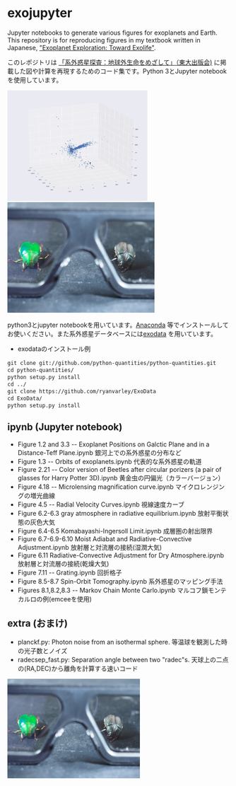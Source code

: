 # exojupyter
Jupyter notebooks to generate various figures for exoplanets and Earth. This repository is for reproducing figures in my textbook written in Japanese, ["Exoplanet Exploration: Toward Exolife"](http://www.utp.or.jp/book/b345372.html).

このレポジトリは [「系外惑星探査：地球外生命をめざして」（東大出版会)](http://www.utp.or.jp/book/b345372.html) に掲載した図や計算を再現するためのコード集です。Python 3とJupyter notebookを使用しています。

<img src="https://github.com/HajimeKawahara/exojupyter/blob/master/fig/planetdist.png" Titie="explanation" Height=250px><img src="https://github.com/HajimeKawahara/exojupyter/blob/master/fig/circular.jpg" Titie="explanation" Height=250px>

python3とjupyter notebookを用いています。[Anaconda](https://www.python.jp/install/windows/anaconda/install_anaconda.html) 等でインストールしてお使いください。また系外惑星データベースには[exodata](https://github.com/ryanvarley/ExoData) を用いています。

- exodataのインストール例

```
git clone git://github.com/python-quantities/python-quantities.git
cd python-quantities/
python setup.py install
cd ../
git clone https://github.com/ryanvarley/ExoData
cd ExoData/
python setup.py install
```

## ipynb (Jupyter notebook)

- Figure 1.2 and 3.3 -- Exoplanet Positions on Galctic Plane and in a Distance-Teff Plane.ipynb
銀河上での系外惑星の分布など
- Figure 1.3 -- Orbits of exoplanets.ipynb
代表的な系外惑星の軌道
- Figure 2.21 -- Color version of Beetles after circular porizers (a pair of glasses for Harry Potter 3D).ipynb
黄金虫の円偏光（カラーバージョン）
- Figure 4.18 -- Microlensing magnification curve.ipynb
マイクロレンジングの増光曲線
- Figure 4.5 -- Radial Velocity Curves.ipynb
視線速度カーブ
- Figure 6.2-6.3 gray atmosphere in radiative equilibrium.ipynb
放射平衡状態の灰色大気
- Figure 6.4-6.5 Komabayashi-Ingersoll Limit.ipynb
成層圏の射出限界
- Figure 6.7-6.9-6.10 Moist Adiabat and Radiative-Convective Adjustment.ipynb
放射層と対流層の接続(湿潤大気)
- Figure 6.11 Radiative-Convective Adjustment for Dry Atmosphere.ipynb
放射層と対流層の接続(乾燥大気)
- Figure 7.11 -- Grating.ipynb
回折格子
- Figure 8.5-8.7 Spin-Orbit Tomography.ipynb
系外惑星のマッピング手法
- Figures 8.1,8.2,8.3 -- Markov Chain Monte Carlo.ipynb
マルコフ鎖モンテカルロの例(emceeを使用)

## extra (おまけ)

- planckf.py: Photon noise from an isothermal sphere. 等温球を観測した時の光子数とノイズ
- radecsep_fast.py: Separation angle between two "radec"s. 天球上の二点の(RA,DEC)から離角を計算する速いコード

<img src="https://github.com/HajimeKawahara/exojupyter/blob/master/fig/circular.jpg" Titie="explanation" Width=300px>
